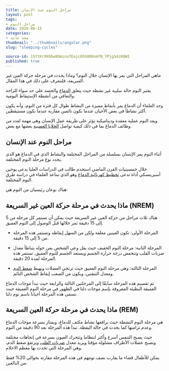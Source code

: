 ```yaml
---
title: مراحل النوم عند الإنسان
layout: post
tags:
- مراحل النوم
date: 2020-06-15
categories:
- صحة عامة
thumbnail: "../thumbnails/angular.png"
slug: "sleeping-cycles"

source-id: 1SYtKrXK6bw8OminuTEajcOhS0D0nmTN_YPjgS4iR8WI
published: true
---
```

ماهي المراحل التي يمر بها الإنسان خلال النوم؟ وماذا يحدث في مرحلة حركة العين غير السريعة، فلنتعرف على ذلك في هذا المقال.

يعتبر النوم حالة سلبية غير نشطة حيث ينغلق [الدماغ](https://www.webteb.com/brain) والجسد على حد سواء للراحة والتعافي من أنشطة الإستيقاظ اليومية.

وجد العلماء أن الدماغ يمر بأنماط مميزة من النشاط طوال كل فترة من النوم، وأنه يكون أكثر نشاطا في بعض الأحيان عندما نكون نائمين مقارنة عندما نكون مستيقظين.

ويعد النوم عملية معقدة وديناميكية تؤثر على طريقة عمل الإنسان وهي مهمة لعدد من وظائف الدماغ بما في ذلك كيفية تواصل [الخلايا العصبية](https://www.webteb.com/articles/%D8%A7%D8%B3%D8%A8%D8%A7%D8%A8-%D9%88%D8%A7%D8%B9%D8%B1%D8%A7%D8%B6-%D8%AA%D8%B6%D8%B1%D8%B1-%D8%A7%D9%84%D8%A7%D8%B9%D8%B5%D8%A7%D8%A8_18815) بعضها مع بعض. 

## مراحل النوم عند الإنسان

أثناء النوم يمر الإنسان بسلسلة من المراحل المختلفة والنشاط الذي في الدماغ هو الذي يحدد نوع مرحلة النوم المختلفة.

خلال خمسينيات القرن الماضي استخدم طالب في الدراسات العليا يدعى يوجين أسيرينسكي أداة تدعى [تخطيط كهربائية الدماغ](https://www.webteb.com/neurology/%D8%AA%D8%AE%D8%B7%D9%8A%D8%B7-%D9%83%D9%87%D8%B1%D8%A8%D9%8A%D8%A9-%D8%A7%D9%84%D8%AF%D9%85%D8%A7%D8%BA) وهو الذي ساعد العلماء في دراسة طرق النوم المختلفة.

هناك نوعان رئيسيان من النوم هي:

## ماذا يحدث في مرحلة حركة العين غير السريعة (NREM)

هناك ثلاث مراحل من حركة العين غير السريعة حيث يمكن أن تستمر كل مرحلة من 5 إلى 15 دقيقة تمر خلالها قبل الوصول إلى النوم العميق. 

* المرحلة الأولى: تكون العينين مغلقة ولكن من السهل إيقاظه وتستمر هذه المرحلة من 5 إلى 15 دقيقة.

* المرحلة الثانية: مرحلة النوم الخفيف حيث يقل وعي الشخص بمن حوله يتباطأ معدل ضربات القلب وتنخفض درجة حرارة الجسم ويستعد الجسم للنوم العميق، تستمر هذه المرحلة لمدة 20 دقيقة.

* المرحلة الثالثة: وهي مرحلة النوم العميق حيث ترتخي العضلات ويهبط [ضغط الدم](https://www.webteb.com/general-health/%D8%A7%D9%86%D8%AE%D9%81%D8%A7%D8%B6-%D8%B6%D8%BA%D8%B7-%D8%A7%D9%84%D8%AF%D9%85-%D8%A7%D9%84%D8%A7%D9%86%D8%AA%D8%B5%D8%A7%D8%A8%D9%8A) ومعدل التنفس، ويكون من الصعب إيقاظ الشخص النائم.

تم تقسيم هذه المرحلة سابقًا إلى المرحلتين الثالثة والرابعة حيث تبدأ موجات الدماغ العميقة البطيئة المعروفة بإسم موجات دلتا في الظهور في مرحلة النوم العميقة حيث تسمى هذه المرحلة أحيانا باسم نوم دلتا. 

## ماذا يحدث في مرحلة حركة العين السريعة (REM)

هي مرحلة النوم النشطة حيث يرافقها نشاط مكثف للدماغ، ويمتاز بسرعة موجات الدماغ وعدم تزامنها كما يحدث في حالة اليقظة. تبدأ هذه المرحلة بعد 90 دقيقة من النوم.

حيث يصبح التنفس أسرع وأكثر انتظاما وتتحرك العيون بسرعة في إتجاهات مختلفة وتصبح عضلات الأطراف مشلولة مؤقتا ويزيد معدل [ضربات القلب](https://www.webteb.com/articles/%D8%A7%D9%84%D9%85%D8%B9%D8%AF%D9%84-%D8%A7%D9%84%D8%B7%D8%A8%D9%8A%D8%B9%D9%8A-%D9%84%D9%86%D8%A8%D8%B6%D8%A7%D8%AA-%D9%82%D9%84%D8%A8%D9%83_19006) ويرتفع ضغط الدم، وهي المرحلة التي تحدث بها معظم الاحلام.

يمكن للأطفال قضاء ما يقارب نصف نومهم في هذه المرحلة مقارنة بحوالي 20% فقط من البالغين.


